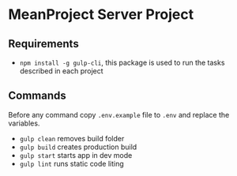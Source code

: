 # MeanProject Server Project

## Requirements

* `npm install -g gulp-cli`, this package is used to run the tasks described in each project

## Commands

Before any command copy `.env.example` file to `.env` and replace the variables.

* `gulp clean` removes build folder
* `gulp build` creates production build
* `gulp start` starts app in dev mode
* `gulp lint` runs static code liting
